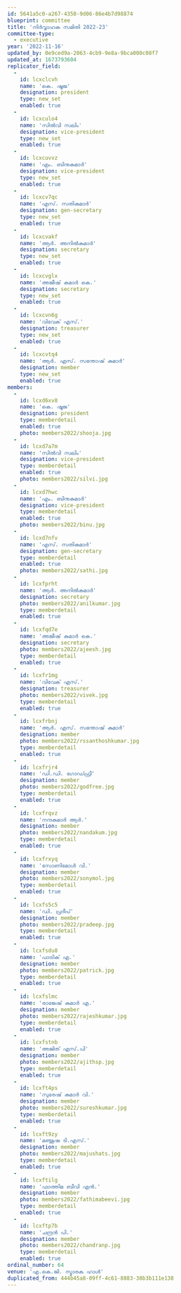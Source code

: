 ```yaml
---
id: 5641a5c0-a267-4350-9d06-86e4b7d98874
blueprint: committee
title: 'നിർവ്വാഹക സമിതി 2022-23'
committee-type:
  - executive
year: '2022-11-16'
updated_by: 0e9ced9a-2063-4cb9-9e8a-9bca000c08f7
updated_at: 1673793604
replicator_field:
  -
    id: lcxclcvh
    name: 'കെ. ഷൂജ'
    designation: president
    type: new_set
    enabled: true
  -
    id: lcxculo4
    name: 'സില്‍വി സലിം'
    designation: vice-president
    type: new_set
    enabled: true
  -
    id: lcxcuvvz
    name: 'എം. ബിനുകുമാര്‍'
    designation: vice-president
    type: new_set
    enabled: true
  -
    id: lcxcv7qc
    name: 'എസ്. സതികുമാര്‍'
    designation: gen-secretary
    type: new_set
    enabled: true
  -
    id: lcxcvakf
    name: 'ആര്‍. അനില്‍കുമാര്‍'
    designation: secretary
    type: new_set
    enabled: true
  -
    id: lcxcvglx
    name: 'അജീഷ് കുമാര്‍ കെ.'
    designation: secretary
    type: new_set
    enabled: true
  -
    id: lcxcvn6g
    name: 'വിവേക് എസ്.'
    designation: treasurer
    type: new_set
    enabled: true
  -
    id: lcxcvtq4
    name: 'ആർ. എസ്. സന്തോഷ് കുമാർ'
    designation: member
    type: new_set
    enabled: true
members:
  -
    id: lcxd6xv8
    name: 'കെ. ഷൂജ'
    designation: president
    type: memberdetail
    enabled: true
    photo: members2022/shooja.jpg
  -
    id: lcxd7a7m
    name: 'സില്‍വി സലിം'
    designation: vice-president
    type: memberdetail
    enabled: true
    photo: members2022/silvi.jpg
  -
    id: lcxd7hwc
    name: 'എം. ബിനുകുമാര്‍'
    designation: vice-president
    type: memberdetail
    enabled: true
    photo: members2022/binu.jpg
  -
    id: lcxd7nfv
    name: 'എസ്. സതികുമാര്‍'
    designation: gen-secretary
    type: memberdetail
    enabled: true
    photo: members2022/sathi.jpg
  -
    id: lcxfprht
    name: 'ആര്‍. അനില്‍കുമാര്‍'
    designation: secretary
    photo: members2022/anilkumar.jpg
    type: memberdetail
    enabled: true
  -
    id: lcxfqd7e
    name: 'അജീഷ് കുമാര്‍ കെ.'
    designation: secretary
    photo: members2022/ajeesh.jpg
    type: memberdetail
    enabled: true
  -
    id: lcxfr1mg
    name: 'വിവേക് എസ്.'
    designation: treasurer
    photo: members2022/vivek.jpg
    type: memberdetail
    enabled: true
  -
    id: lcxfrbnj
    name: 'ആർ. എസ്. സന്തോഷ് കുമാർ'
    designation: member
    photo: members2022/rssanthoshkumar.jpg
    type: memberdetail
    enabled: true
  -
    id: lcxfrjr4
    name: 'ഡി.ഡി. ഗോഡ്ഫ്രീ'
    designation: member
    photo: members2022/godfree.jpg
    type: memberdetail
    enabled: true
  -
    id: lcxfrqvz
    name: 'നന്ദകുമാര്‍ ആര്‍.'
    designation: member
    photo: members2022/nandakum.jpg
    type: memberdetail
    enabled: true
  -
    id: lcxfrxyq
    name: 'സോണിമോള്‍ വി.'
    designation: member
    photo: members2022/sonymol.jpg
    type: memberdetail
    enabled: true
  -
    id: lcxfs5c5
    name: 'ഡി. പ്രദീപ്'
    designation: member
    photo: members2022/pradeep.jpg
    type: memberdetail
    enabled: true
  -
    id: lcxfsdu8
    name: 'പാട്രിക് എ.'
    designation: member
    photo: members2022/patrick.jpg
    type: memberdetail
    enabled: true
  -
    id: lcxfslmc
    name: 'രാജേഷ് കുമാര്‍ എ.'
    designation: member
    photo: members2022/rajeshkumar.jpg
    type: memberdetail
    enabled: true
  -
    id: lcxfstnb
    name: 'അജിത് എസ്.പി'
    designation: member
    photo: members2022/ajithsp.jpg
    type: memberdetail
    enabled: true
  -
    id: lcxft4ps
    name: 'സുരേഷ് കുമാര്‍ വി.'
    designation: member
    photo: members2022/sureshkumar.jpg
    type: memberdetail
    enabled: true
  -
    id: lcxft9zy
    name: 'മഞ്ജൂഷ ടി.എസ്.'
    designation: member
    photo: members2022/majushats.jpg
    type: memberdetail
    enabled: true
  -
    id: lcxftilg
    name: 'ഫാത്തിമ ബീവി എന്‍.'
    designation: member
    photo: members2022/fathimabeevi.jpg
    type: memberdetail
    enabled: true
  -
    id: lcxftp7b
    name: 'ചന്ദ്രൻ പി.'
    designation: member
    photo: members2022/chandranp.jpg
    type: memberdetail
    enabled: true
ordinal_number: 64
venue: 'എ.കെ.ജി. സ്മാരക ഹാള്‍'
duplicated_from: 444b45a8-09ff-4c61-8883-38b3b111e138
---
```


